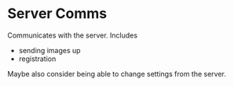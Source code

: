 # Server Comms

Communicates with the server. Includes

* sending images up
* registration

Maybe also consider being able to change settings from the server.